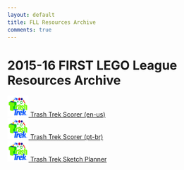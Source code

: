 ```yaml
---
layout: default
title: FLL Resources Archive
comments: true
---
```


<div class="container">
<h1>2015-16 FIRST LEGO League Resources Archive</h1>
<a href="scorer/index.html#en-us"><img src="main.png"> Trash Trek Scorer (en-us)</a><br>
<a href="scorer/#pt-br"><img src="main.png"> Trash Trek Scorer (pt-br)</a><br>
<a href="drawplan/"><img src="main.png"> Trash Trek Sketch Planner</a>

</div>
